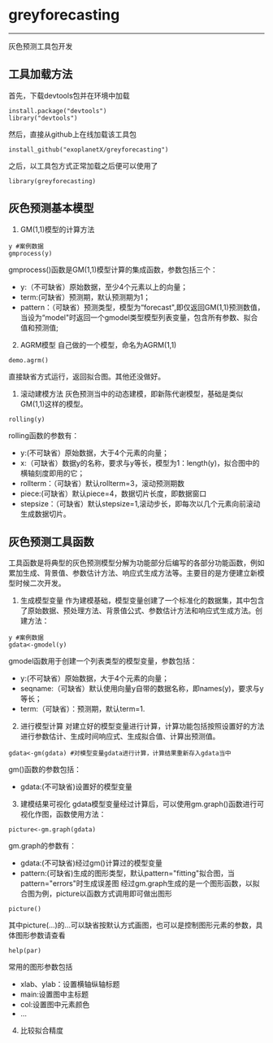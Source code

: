 
# greyforecasting
---
灰色预测工具包开发
## 工具加载方法
首先，下载devtools包并在环境中加载
~~~{r}
install.package("devtools")
library("devtools")
~~~
然后，直接从github上在线加载该工具包
~~~{r}
install_github("exoplanetX/greyforecasting")
~~~
之后，以工具包方式正常加载之后便可以使用了
~~~{r}
library(greyforecasting)
~~~
## 灰色预测基本模型

1. GM(1,1)模型的计算方法
~~~{r}
y #案例数据
gmprocess(y)
~~~
gmprocess()函数是GM(1,1)模型计算的集成函数，参数包括三个：
- y:（不可缺省）原始数据，至少4个元素以上的向量；
- term:(可缺省）预测期，默认预测期为1；
- pattern：（可缺省）预测类型，模型为“forecast",即仅返回GM(1,1)预测数值，当设为“model"时返回一个gmodel类型模型列表变量，包含所有参数、拟合值和预测值;
2. AGRM模型
自己做的一个模型，命名为AGRM(1,1)
~~~{r}
demo.agrm()
~~~
直接缺省方式运行，返回拟合图。其他还没做好。
1. 滚动建模方法
灰色预测当中的动态建模，即新陈代谢模型，基础是类似GM(1,1)这样的模型。
~~~{r}
rolling(y)
~~~
rolling函数的参数有：
- y:(不可缺省）原始数据，大于4个元素的向量；
- x:（可缺省）数据y的名称，要求与y等长，模型为1：length(y)，拟合图中的横轴刻度即用的它；
- rollterm：（可缺省）默认rollterm=3，滚动预测期数
- piece:(可缺省）默认piece=4，数据切片长度，即数据窗口
- stepsize：（可缺省）默认stepsize=1,滚动步长，即每次以几个元素向前滚动生成数据切片。
## 灰色预测工具函数
工具函数是将典型的灰色预测模型分解为功能部分后编写的各部分功能函数，例如累加生成、背景值、参数估计方法、响应式生成方法等。主要目的是方便建立新模型时候二次开发。
1. 生成模型变量
作为建模基础，模型变量创建了一个标准化的数据集，其中包含了原始数据、预处理方法、背景值公式、参数估计方法和响应式生成方法。创建方法：
~~~{R}
y #案例数据
gdata<-gmodel(y)
~~~
gmodel函数用于创建一个列表类型的模型变量，参数包括：
- y:(不可缺省）原始数据，大于4个元素的向量；
- seqname:（可缺省）默认使用向量y自带的数据名称，即names(y)，要求与y等长；
- term:（可缺省）：预测期，默认term=1.


2. 进行模型计算
对建立好的模型变量进行计算，计算功能包括按照设置好的方法进行参数估计、生成时间响应式、生成拟合值、计算出预测值。
~~~{r}
gdata<-gm(gdata) #对模型变量gdata进行计算，计算结果重新存入gdata当中
~~~
gm()函数的参数包括：
- gdata:(不可缺省)设置好的模型变量

3. 建模结果可视化
gdata模型变量经过计算后，可以使用gm.graph()函数进行可视化作图，函数使用方法：
~~~{r}
picture<-gm.graph(gdata)
~~~
gm.graph的参数有：
- gdata:(不可缺省)经过gm()计算过的模型变量
- pattern:(可缺省)生成的图形类型，默认pattern="fitting"拟合图，当pattern="errors"时生成误差图
经过gm.graph生成的是一个图形函数，以拟合图为例，picture以函数方式调用即可做出图形
~~~{r}
picture()
~~~
其中picture(...)的...可以缺省按默认方式画图，也可以是控制图形元素的参数，具体图形参数请查看
~~~{r}
help(par)
~~~
常用的图形参数包括


- xlab、ylab：设置横轴纵轴标题
- main:设置图中主标题
- col:设置图中元素颜色
- ...

4. 比较拟合精度
